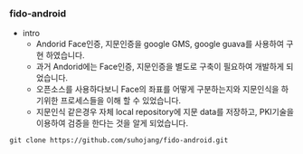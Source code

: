 ### fido-android

+ intro
  + Andorid Face인증, 지문인증을 google GMS, google guava를 사용하여 구현 하였습니다.
  + 과거 Andorid에는 Face인증, 지문인증을 별도로 구축이 필요하여 개발하게 되었습니다.
  + 오픈소스를 사용하다보니 Face의 좌표를 어떻게 구분하는지와 지문인식을 하기위한 프로세스들을 이해 할 수 있었습니다.
  + 지문인식 같은경우 자체 local repository에 지문 data를 저장하고, PKI기술을 이용하여 검증을 한다는 것을 알게 되었습니다.

```
git clone https://github.com/suhojang/fido-android.git
```
